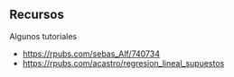 ## Recursos

Algunos tutoriales

* https://rpubs.com/sebas_Alf/740734
* https://rpubs.com/acastro/regresion_lineal_supuestos
